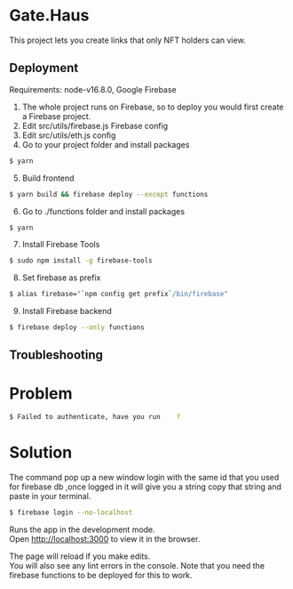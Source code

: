 # Gate.Haus

This project lets you create links that only NFT holders can view.  

## Deployment

Requirements: node-v16.8.0, Google Firebase

1. The whole project runs on Firebase, so to deploy you would first create a Firebase project.
2. Edit src/utils/firebase.js Firebase config
3. Edit src/utils/eth.js config
4. Go to your project folder and install packages 
```bash
$ yarn
```
5. Build frontend 
```bash
$ yarn build && firebase deploy --except functions
```
6. Go to ./functions folder and install packages
```bash
$ yarn
```
7. Install Firebase Tools 
```bash
$ sudo npm install -g firebase-tools
```
8. Set firebase as prefix 
```bash
$ alias firebase="`npm config get prefix`/bin/firebase"
```
9. Install Firebase backend
```bash
$ firebase deploy --only functions 
```

## Troubleshooting

# Problem
```bash
$ Failed to authenticate, have you run    ?
```
# Solution
The command pop up a new window login with the same id that you used for firebase db ,once logged in it will give you a string copy that string and paste in your terminal.
```bash
$ firebase login --no-localhost
```


Runs the app in the development mode.\
Open [http://localhost:3000](http://localhost:3000) to view it in the browser.

The page will reload if you make edits.\
You will also see any lint errors in the console.
Note that you need the firebase functions to be deployed for this to work.
